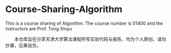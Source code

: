 # Course-Sharing-Algorithm
This is a course sharing of Algorithm. The course number is 01400 and the instructors are Prof. Tong Xinyu

&emsp;&emsp;本仓库旨在分享天津大学算法课程所写实验代码与报告，均为个人原创，请勿抄袭，后果自负。
